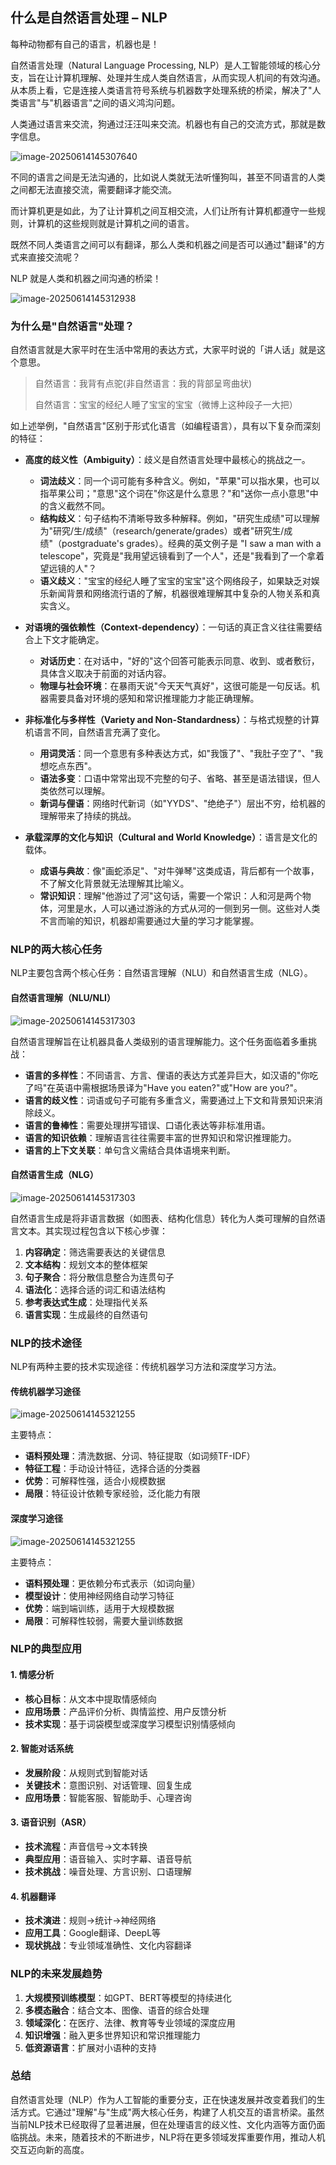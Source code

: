 ## 什么是自然语言处理 – NLP

每种动物都有自己的语言，机器也是！

自然语言处理（Natural Language Processing, NLP）是人工智能领域的核心分支，旨在让计算机理解、处理并生成人类自然语言，从而实现人机间的有效沟通。从本质上看，它是连接人类语言符号系统与机器数字处理系统的桥梁，解决了"人类语言"与"机器语言"之间的语义鸿沟问题。

人类通过语言来交流，狗通过汪汪叫来交流。机器也有自己的交流方式，那就是数字信息。

![image-20250614145307640](./img/3.png)

不同的语言之间是无法沟通的，比如说人类就无法听懂狗叫，甚至不同语言的人类之间都无法直接交流，需要翻译才能交流。

而计算机更是如此，为了让计算机之间互相交流，人们让所有计算机都遵守一些规则，计算机的这些规则就是计算机之间的语言。

既然不同人类语言之间可以有翻译，那么人类和机器之间是否可以通过"翻译"的方式来直接交流呢？

NLP 就是人类和机器之间沟通的桥梁！

![image-20250614145312938](./img/4.png)

### 为什么是"自然语言"处理？

自然语言就是大家平时在生活中常用的表达方式，大家平时说的「讲人话」就是这个意思。

> 自然语言：我背有点驼(非自然语言：我的背部呈弯曲状)
>
> 自然语言：宝宝的经纪人睡了宝宝的宝宝（微博上这种段子一大把）

如上述举例，"自然语言"区别于形式化语言（如编程语言），具有以下复杂而深刻的特征：

- **高度的歧义性（Ambiguity）**：歧义是自然语言处理中最核心的挑战之一。
  - **词法歧义**：同一个词可能有多种含义。例如，"苹果"可以指水果，也可以指苹果公司；"意思"这个词在"你这是什么意思？"和"送你一点小意思"中的含义截然不同。
  - **结构歧义**：句子结构不清晰导致多种解释。例如，"研究生成绩"可以理解为"研究/生/成绩"（research/generate/grades）或者"研究生/成绩"（postgraduate's grades）。经典的英文例子是 "I saw a man with a telescope"，究竟是"我用望远镜看到了一个人"，还是"我看到了一个拿着望远镜的人"？
  - **语义歧义**："宝宝的经纪人睡了宝宝的宝宝"这个网络段子，如果缺乏对娱乐新闻背景和网络流行语的了解，机器很难理解其中复杂的人物关系和真实含义。

- **对语境的强依赖性（Context-dependency）**：一句话的真正含义往往需要结合上下文才能确定。
  - **对话历史**：在对话中，"好的"这个回答可能表示同意、收到、或者敷衍，具体含义取决于前面的对话内容。
  - **物理与社会环境**：在暴雨天说"今天天气真好"，这很可能是一句反话。机器需要具备对环境的感知和常识推理能力才能正确理解。

- **非标准化与多样性（Variety and Non-Standardness）**：与格式规整的计算机语言不同，自然语言充满了变化。
  - **用词灵活**：同一个意思有多种表达方式，如"我饿了"、"我肚子空了"、"我想吃点东西"。
  - **语法多变**：口语中常常出现不完整的句子、省略、甚至是语法错误，但人类依然可以理解。
  - **新词与俚语**：网络时代新词（如"YYDS"、"绝绝子"）层出不穷，给机器的理解带来了持续的挑战。

- **承载深厚的文化与知识（Cultural and World Knowledge）**：语言是文化的载体。
  - **成语与典故**：像"画蛇添足"、"对牛弹琴"这类成语，背后都有一个故事，不了解文化背景就无法理解其比喻义。
  - **常识知识**：理解"他游过了河"这句话，需要一个常识：人和河是两个物体，河里是水，人可以通过游泳的方式从河的一侧到另一侧。这些对人类不言而喻的知识，机器却需要通过大量的学习才能掌握。

### NLP的两大核心任务

NLP主要包含两个核心任务：自然语言理解（NLU）和自然语言生成（NLG）。

#### 自然语言理解（NLU/NLI）

![image-20250614145317303](./img/6.png)

自然语言理解旨在让机器具备人类级别的语言理解能力。这个任务面临着多重挑战：

- **语言的多样性**：不同语言、方言、俚语的表达方式差异巨大，如汉语的"你吃了吗"在英语中需根据场景译为"Have you eaten?"或"How are you?"。
- **语言的歧义性**：词语或句子可能有多重含义，需要通过上下文和背景知识来消除歧义。
- **语言的鲁棒性**：需要处理拼写错误、口语化表达等非标准用语。
- **语言的知识依赖**：理解语言往往需要丰富的世界知识和常识推理能力。
- **语言的上下文关联**：单句含义需结合具体语境来判断。

#### 自然语言生成（NLG）

![image-20250614145317303](./img/7.png)

自然语言生成是将非语言数据（如图表、结构化信息）转化为人类可理解的自然语言文本。其实现过程包含以下核心步骤：

1. **内容确定**：筛选需要表达的关键信息
2. **文本结构**：规划文本的整体框架
3. **句子聚合**：将分散信息整合为连贯句子
4. **语法化**：选择合适的词汇和语法结构
5. **参考表达式生成**：处理指代关系
6. **语言实现**：生成最终的自然语句

### NLP的技术途径

NLP有两种主要的技术实现途径：传统机器学习方法和深度学习方法。

#### 传统机器学习途径

![image-20250614145321255](./img/10.png)

主要特点：
- **语料预处理**：清洗数据、分词、特征提取（如词频TF-IDF）
- **特征工程**：手动设计特征，选择合适的分类器
- **优势**：可解释性强，适合小规模数据
- **局限**：特征设计依赖专家经验，泛化能力有限

#### 深度学习途径

![image-20250614145321255](./img/11.png)

主要特点：
- **语料预处理**：更依赖分布式表示（如词向量）
- **模型设计**：使用神经网络自动学习特征
- **优势**：端到端训练，适用于大规模数据
- **局限**：可解释性较弱，需要大量训练数据

### NLP的典型应用

#### 1. 情感分析
- **核心目标**：从文本中提取情感倾向
- **应用场景**：产品评价分析、舆情监控、用户反馈分析
- **技术实现**：基于词袋模型或深度学习模型识别情感倾向

#### 2. 智能对话系统
- **发展阶段**：从规则式到智能对话
- **关键技术**：意图识别、对话管理、回复生成
- **应用场景**：智能客服、智能助手、心理咨询

#### 3. 语音识别（ASR）
- **技术流程**：声音信号→文本转换
- **典型应用**：语音输入、实时字幕、语音导航
- **技术挑战**：噪音处理、方言识别、口语理解

#### 4. 机器翻译
- **技术演进**：规则→统计→神经网络
- **应用工具**：Google翻译、DeepL等
- **现状挑战**：专业领域准确性、文化内容翻译

### NLP的未来发展趋势

1. **大规模预训练模型**：如GPT、BERT等模型的持续进化
2. **多模态融合**：结合文本、图像、语音的综合处理
3. **领域深化**：在医疗、法律、教育等专业领域的深度应用
4. **知识增强**：融入更多世界知识和常识推理能力
5. **低资源语言**：扩展对小语种的支持

### 总结

自然语言处理（NLP）作为人工智能的重要分支，正在快速发展并改变着我们的生活方式。它通过"理解"与"生成"两大核心任务，构建了人机交互的语言桥梁。虽然当前NLP技术已经取得了显著进展，但在处理语言的歧义性、文化内涵等方面仍面临挑战。未来，随着技术的不断进步，NLP将在更多领域发挥重要作用，推动人机交互迈向新的高度。